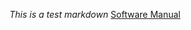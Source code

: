 *This is a test markdown*
[Software Manual](https://georgest347.github.io/MATH-5620/softwareManual/softwareManual)
